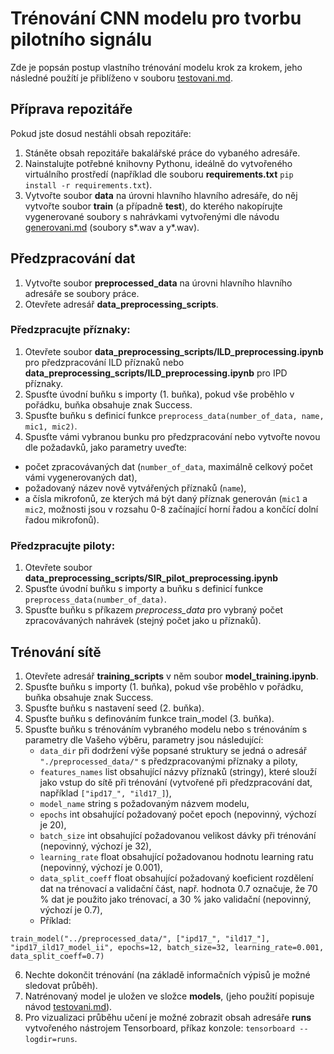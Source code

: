 # Trénování CNN modelu pro tvorbu pilotního signálu
Zde je popsán postup vlastního trénování modelu krok za krokem, jeho následné použítí je přiblíženo v souboru [testovani.md](./testovani.md).

## Příprava repozitáře
Pokud jste dosud nestáhli obsah repozitáře:

1. Stáněte obsah repozitáře bakalářské práce do vybaného adresáře.
2. Nainstalujte potřebné knihovny Pythonu, ideálně do vytvořeného virtuálního prostředí (například dle souboru **requirements.txt** ```pip install -r requirements.txt```).
3. Vytvořte soubor **data** na úrovni hlavního hlavního adresáře, do něj vytvořte soubor **train** (a případně **test**), do kterého nakopírujte vygenerované soubory s nahrávkami vytvořenými dle návodu [generovani.md](./generovani.md) (soubory s*.wav a y*.wav).

## Předzpracování dat
1. Vytvořte soubor **preprocessed_data** na úrovni hlavního hlavního adresáře se soubory práce.
1. Otevřete adresář **data_preprocessing_scripts**.

### Předzpracujte příznaky: 
1. Otevřete soubor **data_preprocessing_scripts/ILD_preprocessing.ipynb** pro předzpracování ILD příznaků nebo **data_preprocessing_scripts/ILD_preprocessing.ipynb** pro IPD příznaky.
2. Spusťte úvodní buňku s importy (1. buňka), pokud vše proběhlo v pořádku, buňka obsahuje znak Success.
3. Spusťte buňku s definicí funkce ```preprocess_data(number_of_data, name, mic1, mic2)```.
4. Spusťte vámi vybranou bunku pro předzpracování nebo vytvořte novou dle požadavků, jako parametry uveďte:
  - počet zpracovávaných dat (```number_of_data```, maximálně celkový počet vámi vygenerovaných dat),
  - požadovaný název nově vytvářených příznaků (```name```),
  - a čísla mikrofonů, ze kterých má být daný příznak generován (```mic1``` a ```mic2```, možnosti jsou v rozsahu 0-8 začínající horní řadou a končící dolní řadou mikrofonů).

### Předzpracujte piloty: 
1. Otevřete soubor **data_preprocessing_scripts/SIR_pilot_preprocessing.ipynb**
2. Spusťte úvodní buňku s importy a buňku s definicí funkce ```preprocess_data(number_of_data)```.
3. Spusťte buňku s příkazem *preprocess_data* pro vybraný počet zpracovávaných nahrávek (stejný počet jako u příznaků).

## Trénování sítě
1. Otevřete adresář **training_scripts** v něm soubor **model_training.ipynb**.
2. Spusťte buňku s importy (1. buňka), pokud vše proběhlo v pořádku, buňka obsahuje znak Success.
3. Spusťte buňku s nastavení seed (2. buňka).
4. Spusťte buňku s definováním funkce train_model (3. buňka).
5. Spusťte buňku s trénováním vybraného modelu nebo s trénováním s parametry dle Vašeho výběru, parametry jsou následující:
   - ```data_dir``` při dodržení výše popsané struktury se jedná o adresář ```"./preprocessed_data/"``` s předzpracovanými příznaky a piloty,
   - ```features_names``` list obsahující názvy příznaků (stringy), které slouží jako vstup do sítě při trénování (vytvořené při předzpracování dat, například ```["ipd17_", "ild17_]```),
   - ```model_name``` string s požadovaným názvem modelu,
   - ```epochs``` int obsahující požadovaný počet epoch (nepovinný, výchozí je 20),
   - ```batch_size``` int obsahující požadovanou velikost dávky při trénování (nepovinný, výchozí je 32),
   - ```learning_rate``` float obsahující požadovanou hodnotu learning ratu (nepovinný, výchozí je 0.001),
   - ```data_split_coeff``` float obsahující požadovaný koeficient rozdělení dat na trénovací a validační část, např. hodnota 0.7 označuje, že 70 % dat je použito jako trénovací, a 30 % jako validační (nepovinný, výchozí je 0.7),
   - Příklad:
```
train_model("../preprocessed_data/", ["ipd17_", "ild17_"], "ipd17_ild17_model_ii", epochs=12, batch_size=32, learning_rate=0.001, data_split_coeff=0.7)
```
6. Nechte dokončit trénování (na základě informačních výpisů je možné sledovat průběh).
7. Natrénovaný model je uložen ve složce **models**, (jeho použití popisuje návod [testovani.md](./testovani.md)).
8. Pro vizualizaci průběhu učení je možné zobrazit obsah adresáře **runs** vytvořeného nástrojem Tensorboard, příkaz konzole: ```tensorboard --logdir=runs```.
